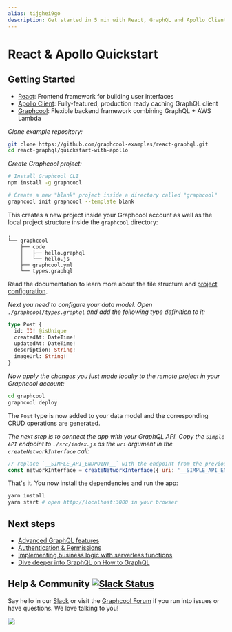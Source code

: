 ```yaml
---
alias: tijghei9go
description: Get started in 5 min with React, GraphQL and Apollo Client by building a simple Instagram clone.
---
```


# React & Apollo Quickstart

## Getting Started

* [React](https://facebook.github.io/react/): Frontend framework for building user interfaces
* [Apollo Client](https://github.com/apollographql/apollo-client): Fully-featured, production ready caching GraphQL client
* [Graphcool](https://www.graph.cool): Flexible backend framework combining GraphQL + AWS Lambda

<Instruction>

*Clone example repository:*

```sh
git clone https://github.com/graphcool-examples/react-graphql.git
cd react-graphql/quickstart-with-apollo
```

</Instruction>

<Instruction>

*Create Graphcool project:*

```sh
# Install Graphcool CLI
npm install -g graphcool

# Create a new "blank" project inside a directory called "graphcool"
graphcool init graphcool --template blank
```

</Instruction>

This creates a new project inside your Graphcool account as well as the local project structure inside the `graphcool` directory:

```
.
└── graphcool
    ├── code
    │   ├── hello.graphql
    │   └── hello.js
    ├── graphcool.yml
    └── types.graphql

```

Read the documentation to learn more about the file structure and [project configuration](https://www.graph.cool/docs/reference/basics/project-configuration-t%28yaml%29-opheidaix3).

<Instruction>

*Next you need to configure your data model. Open `./graphcool/types.graphql` and add the following type definition to it:*

```graphql
type Post {
  id: ID! @isUnique
  createdAt: DateTime!
  updatedAt: DateTime!
  description: String!
  imageUrl: String!
}
```

</Instruction>

<Instruction>

*Now apply the changes you just made locally to the remote project in your Graphcool account:*

```sh
cd graphcool
graphcool deploy
```

</Instruction>


The `Post` type is now added to your data model and the corresponding CRUD operations are generated.


<Instruction>

*The next step is to connect the app with your GraphQL API. Copy the `Simple API` endpoint to `./src/index.js` as the `uri` argument in the `createNetworkInterface` call:*

```js
// replace `__SIMPLE_API_ENDPOINT__` with the endpoint from the previous step
const networkInterface = createNetworkInterface({ uri: '__SIMPLE_API_ENDPOINT__' })
```

</Instruction>


<Instruction>

That's it. You now install the dependencies and run the app:


```sh
yarn install
yarn start # open http://localhost:3000 in your browser
```

</Instruction>


## Next steps

* [Advanced GraphQL features](https://blog.graph.cool/advanced-graphql-features-of-the-graphcool-api-5b8db3b0a71)
* [Authentication & Permissions](https://www.graph.cool/docs/reference/auth/overview-ohs4aek0pe/)
* [Implementing business logic with serverless functions](https://www.graph.cool/docs/reference/functions/overview-aiw4aimie9/)
* [Dive deeper into GraphQL on How to GraphQL](https://www.howtographql.com)


## Help & Community [![Slack Status](https://slack.graph.cool/badge.svg)](https://slack.graph.cool)

Say hello in our [Slack](http://slack.graph.cool/) or visit the [Graphcool Forum](https://www.graph.cool/forum) if you run into issues or have questions. We love talking to you!

![](http://i.imgur.com/5RHR6Ku.png)
